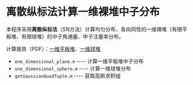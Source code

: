 离散纵标法计算一维裸堆中子分布
==================


本程序采用**离散纵标法**（SN方法）计算均匀分布、各向同性的一维裸堆（有限平板堆、有限球堆）的中子角通量、中子注量率分布。

计算报告（PDF）：[一维平板堆](http://sunxb10-files.qiniudn.com/1D_plane_report.pdf)、[一维球堆](http://sunxb10-files.qiniudn.com/1D_sphere_report.pdf)

+ `one_dimensional_plane.m`  ----  计算一维平板堆中子分布
+ `one_dimensional_sphere.m`  ----  计算一维球堆分布
+ `getGaussianQuadTuple.m` ---- 获取高斯求积组